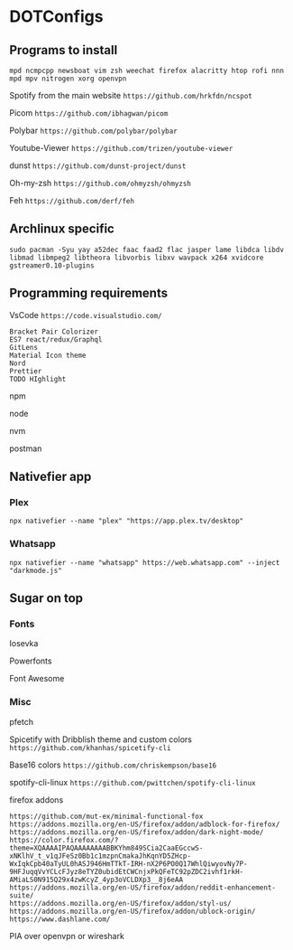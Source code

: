 # DOTConfigs

## Programs to install

`mpd ncmpcpp newsboat vim zsh weechat firefox alacritty htop rofi nnn mpd mpv nitrogen xorg openvpn`

Spotify from the main website `https://github.com/hrkfdn/ncspot`

Picom `https://github.com/ibhagwan/picom`

Polybar `https://github.com/polybar/polybar`

Youtube-Viewer `https://github.com/trizen/youtube-viewer`

dunst `https://github.com/dunst-project/dunst`

Oh-my-zsh `https://github.com/ohmyzsh/ohmyzsh`

Feh `https://github.com/derf/feh`

## Archlinux specific

`sudo pacman -Syu yay a52dec faac faad2 flac jasper lame libdca libdv libmad libmpeg2 libtheora libvorbis libxv wavpack x264 xvidcore gstreamer0.10-plugins`

## Programming requirements

VsCode `https://code.visualstudio.com/`

    Bracket Pair Colorizer
    ES7 react/redux/Graphql
    GitLens
    Material Icon theme
    Nord
    Prettier
    TODO HIghlight

npm

node

nvm

postman

## Nativefier app

### Plex
`npx nativefier --name "plex" "https://app.plex.tv/desktop"`

### Whatsapp

`npx nativefier --name "whatsapp" https://web.whatsapp.com" --inject "darkmode.js"`

## Sugar on top

### Fonts

Iosevka

Powerfonts

Font Awesome

### Misc

pfetch

Spicetify with Dribblish theme and custom colors `https://github.com/khanhas/spicetify-cli`

Base16 colors `https://github.com/chriskempson/base16`

spotify-cli-linux `https://github.com/pwittchen/spotify-cli-linux`

firefox addons

    https://github.com/mut-ex/minimal-functional-fox
    https://addons.mozilla.org/en-US/firefox/addon/adblock-for-firefox/
    https://addons.mozilla.org/en-US/firefox/addon/dark-night-mode/
    https://color.firefox.com/?theme=XQAAAAIPAQAAAAAAAABBKYhm849SCia2CaaEGccwS-xNKlhV_t_v1qJFeSz0Bb1c1mzpnCmakaJhKqnYD5ZHcp-WxIqkCpb40aTyUL0hASJ946HmTTkT-IRH-nX2P6PO0Q17WhlQiwyovNy7P-9HFJuqqVvYCLcFJyz8eTYZ0ubidEtCWCnjxPkQFeTC92pZDC2ivhf1rkH-AMiaLS0N915Q29x4zwKcyZ_4yp3oVCLDXp3__8j6eAA
    https://addons.mozilla.org/en-US/firefox/addon/reddit-enhancement-suite/
    https://addons.mozilla.org/en-US/firefox/addon/styl-us/
    https://addons.mozilla.org/en-US/firefox/addon/ublock-origin/
    https://www.dashlane.com/

PIA over openvpn or wireshark
